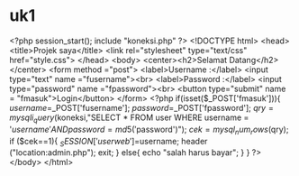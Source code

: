 # uk1
&lt;?php     session_start();     include "koneksi.php" ?> &lt;!DOCTYPE html> &lt;head>     &lt;title>Projek saya&lt;/title>     &lt;link rel="stylesheet" type="text/css" href="style.css"> &lt;/head> &lt;body>     &lt;center>&lt;h2>Selamat Datang&lt;/h2>&lt;/center>     &lt;form method ="post">         &lt;label>Username :&lt;/label>         &lt;input type="text" name ="fusername">&lt;br>         &lt;label>Password :&lt;/label>         &lt;input type="password" name ="fpassword">&lt;br>         &lt;button type="submit" name = "fmasuk">Login&lt;/button>     &lt;/form>      &lt;?php     if(isset($_POST['fmasuk'])){         $username =$_POST['fusername'];         $password =$_POST['fpassword'];         $qry = mysqli_query($koneksi,"SELECT * FROM user WHERE username = '$username' AND password = md5('$password')");         $cek = mysql_num_rows($qry);         if ($cek==1){             $_SESSION['userweb']=$username;             header ("location:admin.php");             exit;         }         else{             echo "salah harus bayar";         }     }        ?> &lt;/body> &lt;/html>
